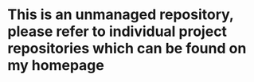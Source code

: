 # This is an unmanaged repository, please refer to individual project repositories which can be found on my homepage
